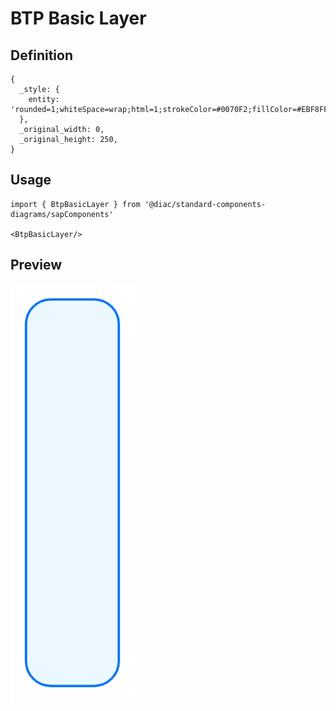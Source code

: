 # BTP Basic Layer

## Definition

```
{
  _style: { 
    entity: 'rounded=1;whiteSpace=wrap;html=1;strokeColor=#0070F2;fillColor=#EBF8FF;arcSize=32;absoluteArcSize=1;strokeWidth=1.5;',
  },
  _original_width: 0,
  _original_height: 250,
}
```

## Usage

```
import { BtpBasicLayer } from '@diac/standard-components-diagrams/sapComponents'

<BtpBasicLayer/>
```

## Preview

<img src="./btp-basic-layer.png" width="200"/>
